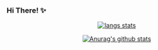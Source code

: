### Hi There! ✨

<!--
**LeeMir/LeeMir** is a ✨ _special_ ✨ repository because its `README.md` (this file) appears on your GitHub profile.

Here are some ideas to get you started:

- 🔭 I’m currently working on ...

- 🌱 I’m currently learning ...

- 👯 I’m looking to collaborate on ...

- 🤔 I’m looking for help with ...

- 💬 Ask me about ...

- 📫 How to reach me: ...

- 😄 Pronouns: ...

- ⚡ Fun fact: ...

  -->

<!-- ### My Stacks
* <img src="https://simpleicons.org/icons/c.svg" width="20" height="20">,<img src="https://simpleicons.org/icons/cplusplus.svg" width="20" height="20">,<img src="https://simpleicons.org/icons/csharp.svg" width="20" height="20">
* <img src="https://simpleicons.org/icons/html5.svg" width="20" height="20">,<img src="https://simpleicons.org/icons/css3.svg" width="20" height="20">,<img src="https://simpleicons.org/icons/react.svg" width="20" height="20">
* <img src="https://simpleicons.org/icons/jekyll.svg" width="20" height="20">
* <img src="https://simpleicons.org/icons/unity.svg" width="20" height="20"> -->

<div align="center">

[![langs stats](https://github-readme-stats.vercel.app/api/top-langs/?username=LeeMir&langs_count=8)](https://github-readme-stats.vercel.app/api/top-langs/?username=LeeMir&langs_count=8)

[![Anurag's github stats](https://github-readme-stats.vercel.app/api?username=LeeMir)](https://github.com/anuraghazra/github-readme-stats)

</div>
